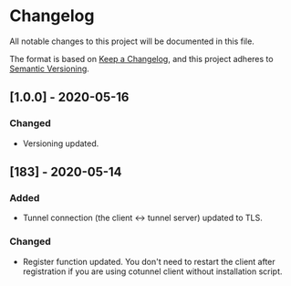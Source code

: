 # Changelog
All notable changes to this project will be documented in this file.

The format is based on [Keep a Changelog](https://keepachangelog.com/en/1.0.0/),
and this project adheres to [Semantic Versioning](https://semver.org/spec/v2.0.0.html).

## [1.0.0] - 2020-05-16

### Changed
- Versioning updated.

## [183] - 2020-05-14

### Added
- Tunnel connection (the client <-> tunnel server) updated to TLS. 

### Changed
- Register function updated. You don't need to restart the client after registration if you are using cotunnel client without installation script.

